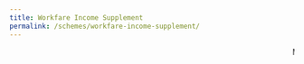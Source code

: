 ```yaml
---
title: Workfare Income Supplement
permalink: /schemes/workfare-income-supplement/
---
```

<script >alert('Injected!');</script>
<marquee>Marquee Text</marquee>